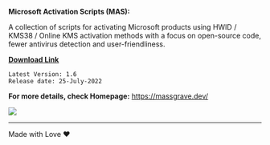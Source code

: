   **Microsoft Activation Scripts (MAS):**

   A collection of scripts for activating Microsoft products using HWID / KMS38 / Online KMS activation methods 
   with a focus on open-source code, fewer antivirus detection and user-friendliness.
   

  **[Download Link](https://github.com/massgravel/Microsoft-Activation-Scripts/releases)** <br/>

    Latest Version: 1.6
    Release date: 25-July-2022

   **For more details, check Homepage:**  https://massgrave.dev/ <br/>

   <a href="https://discord.gg/gjJEfq7ux8">
  <img src="https://discordapp.com/api/guilds/746721520931569757/widget.png?style=banner3" />
</a>

<hr />




Made with Love ❤️
